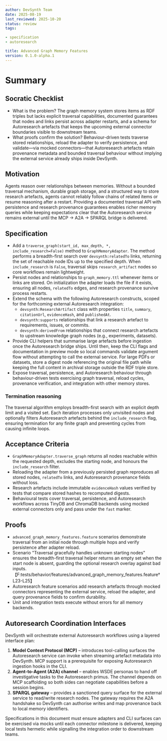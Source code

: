 ```yaml
---
author: DevSynth Team
date: 2025-08-19
last_reviewed: 2025-10-20
status: review
tags:

- specification
- autoresearch

title: Advanced Graph Memory Features
version: 0.1.0-alpha.1
---
```


<!--
Required metadata fields:
- author: document author
- date: creation date
- last_reviewed: last review date
- status: draft | review | published
- tags: search keywords
- title: short descriptive name
- version: specification version
-->

# Summary

## Socratic Checklist
- What is the problem?
  The graph memory system stores items as RDF triples but lacks explicit
  traversal capabilities, documented guarantees that nodes and links persist
  across adapter restarts, and a schema for Autoresearch artefacts that keeps
  the upcoming external connector boundaries visible to downstream teams.
- What proofs confirm the solution?
  Behaviour-driven tests traverse stored relationships, reload the adapter to
  verify persistence, and validate—via mocked connectors—that Autoresearch
  artefacts retain provenance metadata and bounded traversal behaviour without
  implying the external service already ships inside DevSynth.

## Motivation

Agents reason over relationships between memories. Without a bounded traversal
mechanism, durable graph storage, and a structured way to store research
artefacts, agents cannot reliably follow chains of related items or resume
reasoning after a restart. Providing a documented traversal API with persistence
and research provenance guarantees enables richer memory queries while keeping
expectations clear that the Autoresearch service remains external until the MCP
→ A2A → SPARQL bridge is delivered.

## Specification

- Add a `traverse_graph(start_id, max_depth, *, include_research=False)` method
  to `GraphMemoryAdapter`. The method performs a breadth-first search over
  `devsynth:relatedTo` links, returning the set of reachable node IDs up to the
  specified depth. When `include_research` is `False`, traversal skips
  `research_artifact` nodes so core workflows remain lightweight.
- Persist nodes and relationships to `graph_memory.ttl` whenever items or links
  are stored. On initialization the adapter loads the file if it exists,
  ensuring all nodes, `relatedTo` edges, and research provenance survive process
  restarts.
- Extend the schema with the following Autoresearch constructs, scoped for the
  forthcoming external Autoresearch integration:
  - `devsynth:ResearchArtifact` class with properties `title`, `summary`,
    `citationUrl`, `evidenceHash`, and `publishedAt`.
  - `devsynth:supports` relationships that link a research artefact to
    requirements, issues, or commits.
  - `devsynth:derivedFrom` relationships that connect research artefacts to
    upstream knowledge graph nodes (e.g., experiments, datasets).
- Provide CLI helpers that summarise large artefacts before ingestion once the
  Autoresearch bridge ships. Until then, keep the CLI flags and documentation in
  preview mode so local commands validate argument flow without attempting to
  call the external service. For large PDFs or datasets, store a digest node
  referencing the original file path while keeping the full content in archival
  storage outside the RDF triple store.
- Expose traversal, persistence, and Autoresearch behaviour through
  behaviour-driven tests exercising graph traversal, reload cycles, provenance
  verification, and integration with other memory stores.

### Termination reasoning

The traversal algorithm employs breadth-first search with an explicit depth
limit and a visited set. Each iteration processes only unvisited nodes and
optionally filters Autoresearch artefacts behind the `include_research` flag,
ensuring termination for any finite graph and preventing cycles from causing
infinite loops.

## Acceptance Criteria

- `GraphMemoryAdapter.traverse_graph` returns all nodes reachable within the
  requested depth, excludes the starting node, and honours the
  `include_research` filter.
- Reloading the adapter from a previously persisted graph reproduces all stored
  nodes, `relatedTo` links, and Autoresearch provenance fields without loss.
- Research artefacts include immutable `evidenceHash` values verified by tests
  that compare stored hashes to recomputed digests.
- Behavioural tests cover traversal, persistence, and Autoresearch workflows
  across TinyDB and ChromaDB backends using mocked external connectors only and
  pass under the `fast` marker.

## Proofs

- `advanced_graph_memory_features.feature` scenarios demonstrate traversal from
  an initial node through multiple hops and verify persistence after adapter
  reload.
- Scenario "Traversal gracefully handles unknown starting nodes" ensures the
  breadth-first traversal helper returns an empty set when the start node is
  absent, guarding the optional research overlay against bad inputs.【F:tests/behavior/features/advanced_graph_memory_features.feature†L23-L25】
- Autoresearch feature scenarios add research artefacts through mocked
  connectors representing the external service, reload the adapter, and query
  provenance fields to confirm durability.
- Unit and integration tests execute without errors for all memory backends.

## Autoresearch Coordination Interfaces

DevSynth will orchestrate external Autoresearch workflows using a layered
interface plan:

1. **Model Context Protocol (MCP)** – introduces tool-calling surfaces the
   Autoresearch service can invoke when streaming artefact metadata into
   DevSynth. MCP support is a prerequisite for exposing Autoresearch ingestion
   hooks in the CLI.
2. **Agent-to-Agent (A2A) channel** – enables WSDE personas to hand off
   investigative tasks to the Autoresearch primus. The channel depends on MCP
   scaffolding so both sides can negotiate capabilities before a session
   begins.
3. **SPARQL gateway** – provides a sanctioned query surface for the external
   service to read/write research nodes. The gateway requires the A2A handshake
   so DevSynth can authorise writes and map provenance back to local memory
   identifiers.

Specifications in this document must ensure adapters and CLI surfaces can be
exercised via mocks until each connector milestone is delivered, keeping local
tests hermetic while signalling the integration order to downstream teams.
